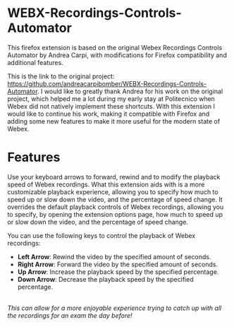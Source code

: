 # WEBX-Recordings-Controls-Automator
This firefox extension is based on the original Webex Recordings Controls Automator by Andrea Carpi, with modifications for Firefox compatibility and additional features.

This is the link to the original project: https://github.com/andreacarpibomber/WEBX-Recordings-Controls-Automator.
I would like to greatly thank Andrea for his work on the original project, which helped me a lot during my early stay at Politecnico when Webex did not natively implement these shortcuts.
With this extension I would like to continue his work, making it compatible with Firefox and adding some new features to make it more useful for the modern state of Webex.

# Features
Use your keyboard arrows to forward, rewind and to modify the playback speed of Webex recordings.
What this extension aids with is a more customizable playback experience, allowing you to specify how much to speed up or slow down the video, and the percentage of speed change.
It overrides the default playback controls of Webex recordings, allowing you to specify, by opening the extension options page, how much to speed up or slow down the video, and the percentage of speed change.

You can use the following keys to control the playback of Webex recordings:
- **Left Arrow**: Rewind the video by the specified amount of seconds.
- **Right Arrow**: Forward the video by the specified amount of seconds.
- **Up Arrow**: Increase the playback speed by the specified percentage.
- **Down Arrow**: Decrease the playback speed by the specified percentage.

\
_This can allow for a more enjoyable experience trying to catch up with all the recordings for an exam the day before!_




